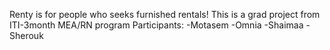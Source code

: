 Renty is for people who seeks furnished rentals!
This is a grad project from ITI-3month MEA/RN program
Participants:
-Motasem
-Omnia
-Shaimaa
-Sherouk